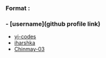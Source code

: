 ### Format :

### - [username](github profile link)

- [vj-codes](https://github.com/vj-codes)
- [iharshka](https://github.com/iharshka)
- [Chinmay-03](https://github.com/Chinmay-03)

